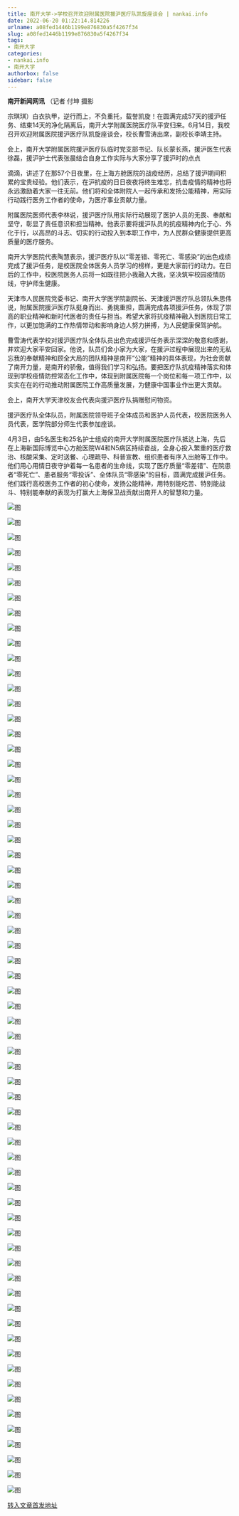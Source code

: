 ```yaml
---
title: 南开大学->学校召开欢迎附属医院援沪医疗队凯旋座谈会 | nankai.info
date: 2022-06-20 01:22:14.814226
urlname: a08fed1446b1199e876830a5f4267f34
slug: a08fed1446b1199e876830a5f4267f34
tags: 
- 南开大学
categories:
- nankai.info
- 南开大学
authorbox: false
sidebar: false
---
```

**南开新闻网讯** （记者 付坤 摄影

宗琪琪）白衣执甲，逆行而上，不负重托，载誉凯旋！在圆满完成57天的援沪任务、结束14天的净化隔离后，南开大学附属医院医疗队平安归来。6月14日，我校召开欢迎附属医院援沪医疗队凯旋座谈会，校长曹雪涛出席，副校长李靖主持。

会上，南开大学附属医院援沪医疗队临时党支部书记、队长蒙长燕，援沪医生代表徐磊，援沪护士代表张晨结合自身工作实际与大家分享了援沪时的点点
<!--more-->
滴滴，讲述了在那57个日夜里，在上海方舱医院的战疫经历，总结了援沪期间积累的宝贵经验。他们表示，在沪抗疫的日日夜夜将终生难忘，抗击疫情的精神也将永远激励着大家一往无前。他们将和全体附院人一起传承和发扬公能精神，用实际行动践行医务工作者的使命，为医疗事业贡献力量。

附属医院医师代表李林说，援沪医疗队用实际行动展现了医护人员的无畏、奉献和坚守，彰显了责任意识和担当精神。他表示要将援沪队员的抗疫精神内化于心、外化于行，以高昂的斗志、切实的行动投入到本职工作中，为人民群众健康提供更高质量的医疗服务。

南开大学医院代表陶慧表示，援沪医疗队以“零差错、零死亡、零感染”的出色成绩完成了援沪任务，是校医院全体医务人员学习的榜样，更是大家前行的动力。在日后的工作中，校医院医务人员将一如既往把小我融入大我，坚决筑牢校园疫情防线，守护师生健康。

天津市人民医院党委书记、南开大学医学院副院长、天津援沪医疗队总领队朱思伟说，附属医院援沪医疗队挺身而出、勇挑重担，圆满完成各项援沪任务，体现了崇高的职业精神和新时代医者的责任与担当。希望大家将抗疫精神融入到医院日常工作，以更加饱满的工作热情带动和影响身边人努力拼搏，为人民健康保驾护航。

曹雪涛代表学校对援沪医疗队全体队员出色完成援沪任务表示深深的敬意和感谢，并欢迎大家平安回家。他说，队员们舍小家为大家，在援沪过程中展现出来的无私忘我的奉献精神和顾全大局的团队精神是南开“公能”精神的具体表现，为社会贡献了南开力量，是南开的骄傲，值得我们学习和弘扬。要把医疗队抗疫精神落实和体现到学校疫情防控常态化工作中，体现到附属医院每一个岗位和每一项工作中，以实实在在的行动推动附属医院工作高质量发展，为健康中国事业作出更大贡献。

会上，南开大学天津校友会代表向援沪医疗队捐赠慰问物资。

援沪医疗队全体队员，附属医院领导班子全体成员和医护人员代表，校医院医务人员代表，医学院部分师生代表参加座谈。

4月3日，由5名医生和25名护士组成的南开大学附属医院医疗队抵达上海，先后在上海新国际博览中心方舱医院W4和N5病区持续奋战，全身心投入繁重的医疗救治、核酸采集、定时送餐、心理疏导、科普宣教、组织患者有序入出舱等工作中。他们用心用情日夜守护着每一名患者的生命线，实现了医疗质量“零差错”、在院患者“零死亡”、患者服务“零投诉”、全体队员“零感染”的目标，圆满完成援沪任务。他们践行高校医务工作者的初心使命，发扬公能精神，用特别能吃苦、特别能战斗、特别能奉献的表现为打赢大上海保卫战贡献出南开人的智慧和力量。

![图](http://news.nankai.edu.cn/ywsd/system/2022/06/16/g)

![图](http://news.nankai.edu.cn/ywsd/system/2022/06/16/p)

![图](http://news.nankai.edu.cn/ywsd/system/2022/06/16/j)

![图](http://news.nankai.edu.cn/ywsd/system/2022/06/16/)

![图](http://news.nankai.edu.cn/ywsd/system/2022/06/16/2)

![图](http://news.nankai.edu.cn/ywsd/system/2022/06/16/1)

![图](http://news.nankai.edu.cn/ywsd/system/2022/06/16/3)

![图](http://news.nankai.edu.cn/ywsd/system/2022/06/16/9)

![图](http://news.nankai.edu.cn/ywsd/system/2022/06/16/5)

![图](http://news.nankai.edu.cn/ywsd/system/2022/06/16/7)

![图](http://news.nankai.edu.cn/ywsd/system/2022/06/16/e)

![图](http://news.nankai.edu.cn/ywsd/system/2022/06/16/5)

![图](http://news.nankai.edu.cn/ywsd/system/2022/06/16/_)

![图](http://news.nankai.edu.cn/ywsd/system/2022/06/16/1)

![图](http://news.nankai.edu.cn/ywsd/system/2022/06/16/6)

![图](http://news.nankai.edu.cn/ywsd/system/2022/06/16/2)

![图](http://news.nankai.edu.cn/ywsd/system/2022/06/16/6)

![图](http://news.nankai.edu.cn/ywsd/system/2022/06/16/4)

![图](http://news.nankai.edu.cn/ywsd/system/2022/06/16/0)

![图](http://news.nankai.edu.cn/ywsd/system/2022/06/16/0)

![图](http://news.nankai.edu.cn/ywsd/system/2022/06/16/0)

![图](http://news.nankai.edu.cn/ywsd/system/2022/06/16/3)

![图](http://news.nankai.edu.cn/ywsd/system/2022/06/16/0)

![图](http://news.nankai.edu.cn/ywsd/system/2022/06/16/0)

![图](http://news.nankai.edu.cn/)

![图](http://news.nankai.edu.cn/ywsd/system/2022/06/16/2)

![图](http://news.nankai.edu.cn/ywsd/system/2022/06/16/6)

![图](http://news.nankai.edu.cn/ywsd/system/2022/06/16/4)

![图](http://news.nankai.edu.cn/)

![图](http://news.nankai.edu.cn/ywsd/system/2022/06/16/0)

![图](http://news.nankai.edu.cn/ywsd/system/2022/06/16/0)

![图](http://news.nankai.edu.cn/ywsd/system/2022/06/16/0)

![图](http://news.nankai.edu.cn/)

![图](http://news.nankai.edu.cn/ywsd/system/2022/06/16/3)

![图](http://news.nankai.edu.cn/ywsd/system/2022/06/16/0)

![图](http://news.nankai.edu.cn/ywsd/system/2022/06/16/0)

![图](http://news.nankai.edu.cn/)

![图](http://news.nankai.edu.cn/ywsd/system/2022/06/16/c)

![图](http://news.nankai.edu.cn/ywsd/system/2022/06/16/i)

![图](http://news.nankai.edu.cn/ywsd/system/2022/06/16/p)

![图](http://news.nankai.edu.cn/)

![图](http://news.nankai.edu.cn/ywsd/system/2022/06/16/n)

![图](http://news.nankai.edu.cn/ywsd/system/2022/06/16/c)

![图](http://news.nankai.edu.cn/ywsd/system/2022/06/16/)

![图](http://news.nankai.edu.cn/ywsd/system/2022/06/16/u)

![图](http://news.nankai.edu.cn/ywsd/system/2022/06/16/d)

![图](http://news.nankai.edu.cn/ywsd/system/2022/06/16/e)

![图](http://news.nankai.edu.cn/ywsd/system/2022/06/16/)

![图](http://news.nankai.edu.cn/ywsd/system/2022/06/16/i)

![图](http://news.nankai.edu.cn/ywsd/system/2022/06/16/a)

![图](http://news.nankai.edu.cn/ywsd/system/2022/06/16/k)

![图](http://news.nankai.edu.cn/ywsd/system/2022/06/16/n)

![图](http://news.nankai.edu.cn/ywsd/system/2022/06/16/a)

![图](http://news.nankai.edu.cn/ywsd/system/2022/06/16/n)

![图](http://news.nankai.edu.cn/ywsd/system/2022/06/16/)

![图](http://news.nankai.edu.cn/ywsd/system/2022/06/16/s)

![图](http://news.nankai.edu.cn/ywsd/system/2022/06/16/w)

![图](http://news.nankai.edu.cn/ywsd/system/2022/06/16/e)

![图](http://news.nankai.edu.cn/ywsd/system/2022/06/16/n)

![图](http://news.nankai.edu.cn/)

![图](http://news.nankai.edu.cn/)

![图](http://news.nankai.edu.cn/ywsd/system/2022/06/16/:)

![图](http://news.nankai.edu.cn/ywsd/system/2022/06/16/p)

![图](http://news.nankai.edu.cn/ywsd/system/2022/06/16/t)

![图](http://news.nankai.edu.cn/ywsd/system/2022/06/16/t)

![图](http://news.nankai.edu.cn/ywsd/system/2022/06/16/h)

[转入文章首发地址](http://news.nankai.edu.cn/ywsd/system/2022/06/16/030051714.shtml)